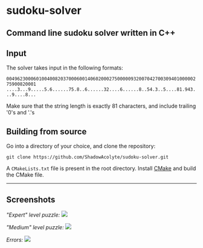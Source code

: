 # sudoku-solver
 Command line sudoku solver written in C++
---
## Input
 The solver takes input in the following formats:
 
 ```004962300060100400820370006001406020002750000093200704270030940100000275900820001```
 ```....3...9.....5.6......75.8..6......32....6......8..54.3..5....81.943...9....8...```

 Make sure that the string length is exactly 81 characters, and include trailing '0's and '.'s

## Building from source
 Go into a directory of your choice, and clone the repository:

 ```git clone https://github.com/ShadowAcolyte/sudoku-solver.git```
 
 A `CMakeLists.txt` file is present in the root directory. Install [CMake](https://cmake.org/download/) and build the CMake file.

---
## Screenshots
 *"Expert" level puzzle:*
 ![](img/Screenshot_vscode.png)

 *"Medium" level puzzle:*
 ![](img/Screenshot_cmd_1.png)

 *Errors:*
 ![](img/Screenshot_cmd_2.png)

